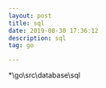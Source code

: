```yaml
---
layout: post
title: sql
date: 2019-08-30 17:36:12
description: sql
tag: go

---
```


*\go\src\database\sql